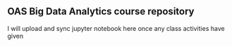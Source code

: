 ## OAS Big Data Analytics course repository
I will upload and sync jupyter notebook here once any class activities have given
